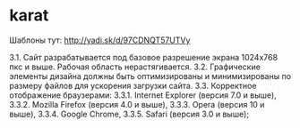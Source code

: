 karat
=====
Шаблоны тут: http://yadi.sk/d/97CDNQT57UTVy

3.1. Сайт разрабатывается под базовое разрешение экрана 1024х768 пкс и выше. Рабочая область нерастягивается.
3.2. Графические элементы дизайна должны быть оптимизированы и минимизированы по размеру 
файлов для ускорения загрузки сайта.
3.3. Корректное отображение браузерами:
3.3.1. Internet Explorer (версия 7.0 и выше),
3.3.2. Mozilla Firefox (версия 4.0 и выше),
3.3.3. Opera (версия 10 и выше),
3.3.4. Google Chrome,
3.3.5. Safari (версия 3.0 и выше);



